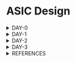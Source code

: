 # ASIC Design

<details>
<summary>DAY-0</summary>
<br>



### Icarus Verilog Installation

**Steps to install Icarus Verilog**
```
sudo apt-get install iverilog
```


![iverilog](./Images/Iverilog.png)


iverilog tool installed

### Yosys Installation

**Steps to install Yosys**

```
git clone https://github.com/YosysHQ/yosys.git
cd yosys 
sudo apt install make (If make is not installed please install it) 
sudo apt-get install build-essential clang bison flex \
    libreadline-dev gawk tcl-dev libffi-dev git \
    graphviz xdot pkg-config python3 libboost-system-dev \
    libboost-python-dev libboost-filesystem-dev zlib1g-dev
make config-gcc
make 
sudo make install
```

![yosys](./Images/Yosys.png)

Yosys installed



### Gtkwave Installation

**Steps to install Gtkwave**
```
sudo apt update
sudo apt install gtkwave
```

![gtkwave](./Images/Gtkwave.png)

gtkwave installed

### Ngspice installation
**Steps to install ngspice**
```
wget https://sourceforge.net/projects/ngspice/files/ngspice-40.tar.gz
tar -zxvf ngspice-40.tar.gz
cd ngspice-40
mkdir release
cd release
sudo apt install automake libtool libxaw7-dev flex bison libncurses5-dev
../configure  --with-x --with-readline=yes --disable-debug
make
sudo make install
```
![ngspice](./Images/Ngspice.png)

ngspice installed

### OpenSTA Installtion
**Steps to install OpenSTA**
```
git clone https://github.com/The-OpenROAD-Project/OpenSTA.git
cd OpenSTA
mkdir build
cd build
sudo apt-get install cmake clang gcctcl swig bison flex
cmake ..
make
```
![opensta](./Images/OpenSTA.png)

Note: Additional step of storing path of openSTA executable file in environment variables is done for easy access in terminal

Open STA installed

### Magic tool installation
**steps to install magic layout tool**
```
sudo apt-get install m4
sudo apt-get install tcsh
sudo apt-get install csh
sudo apt-get install libx11-dev
sudo apt-get install tcl-dev tk-dev
sudo apt-get install libcairo2-dev
sudo apt-get install mesa-common-dev libglu1-mesa-dev
sudo apt-get install libncurses-dev
git clone https://github.com/RTimothyEdwards/magic
cd magic-master
./configure
make
make install
sudo apt install magic
```

![magic](./Images/Magic.png)

Magic tool installed
</details>

<details>
<summary>DAY-1</summary>
<br>

### Overview
This session is about steps followed to compile and simulate verilog design and testbench codes using iverilog tool. This section also deals with graphical waveform viewer tool called gtkwave and synthesis tool called yosys and its steps to produce netlist from design file.

### Sample Verilog simulation
This session takes an example of 2x1 multiplexer (verilog design and test bench) to demonstrate iverilog compilation and gtkwave waveform viewer. 

The verilog codes are taken from github repository: https://github.com/kunalg123/sky130RTLDesignAndSynthesisWorkshop.git



Following is syntax for compilation and execution of verilog codes to generation outputs.
```
iverilog designfile.v testbench.v
./aout
gtkwave vcdfile.vcd
```


Below represents sample design verilog codes.

![verilogcode](./Images/Verilogcode.png)



Below represent simulation output of 2x1 multiplexer design.

![simulation](./Images/Simulation.png)



### Yosys synthesis process
This section explains the concept of yosys library cells and process of generating netlist using yosys tool. The library contains variety of cells with various operating speeds for different applications and avoid violations. 

Following represents various commands used to generate netlist for given design.

```
yosys> read_liberty -lib <path to lib file>
yosys> read_verilog <path to verilog file>
yosys> synth -top <top_module_name>
yosys> abc -liberty <path to lib file>
yosys> show
yosys> write_verilog <file_name_netlist.v>
yosys> write_verilog -noattr <file_name_netlist.v>
```


Below represents schematic represented by yosys tool for given design.
![Schematic](./Images/Schematic.png)



Below represents netlist represented by yosys tool for given design.
![Netlist](./Images/Netlist.png)






</details>



<details>
<summary>DAY-2</summary>

### Overview
This section describes basic understanding of lib technology file and its important aspects. This section also explains hierarchy and flat synthesis implementation of multiple modules.

### Verilog modules
The verilog codes are taken from github repository: https://github.com/kunalg123/sky130RTLDesignAndSynthesisWorkshop.git

The verilog codes considered are multiple_moudules.v

### Sample Synthesis of multiple modules
This section explains the sample synthesis process involved in multiple modules rather than single module. The previously discussed yosys commands are used to execute synthesis process with respective parameters for two types of designs. They are hierarchy and flat designs. 

```
yosys> read_liberty -lib <path to lib file>
yosys> read_verilog <path to verilog file>
yosys> synth -top <top_module_name>
yosys> abc -liberty <path to lib file>
yosys> flatten
yosys> show
yosys> write_verilog -noattr <file_name_netlist.v>
```

Following represents schematic netlist of hierarchy design.
![Multiple_modules](./Images/Multiple_modules.png)
 
Following represents schematic netlist of flat design.
![Multiple_modules_flat](./Images/Multiple_modules_flat.png)


### Sample synthesis of submodules
In this section, we learn about synthesis process of submodules and generating corrspnding netlist.

We follow the similar steps as decribed previously with small change in synthesis command i.e we specify the subodule name we are interested and apply steps similar to we have seen previosuly till netlist generation.
```
yosys> read_liberty -lib <path to lib file>
yosys> read_verilog <path to verilog file>
synth -top <submodule_name>
yosys> abc -liberty <path to lib file>
yosys> show
yosys> write_verilog -noattr <file_name_netlist.v>
```

Following represents synthesis schematic of two submodules defined in main design file.
![Submodule1](./Images/Submodule1.png)

![Submodule2](./Images/Submodule2.png)

We prefer to synthesize submodules separately due to various reasons such as inefficient synthesis carried out if done with entire module, if design contains replica of sub modules, we would like to synthesize once and combine together in main module.

### Coding styles
This section explains about various coding styles. 

Usually, in a digital circuit, we encounter an issue called as glitch. This is due to propagation delay associated with gates in circuit. To resolve this issue, we use D flip flop in between combinational circuits to hold the stable value and prevent it from disturbing next stage until positive edge of clock occurs. Hence, we want a particular value to occur initially. This is achieved through synchronous or asynchronous reset signals.

Following represents asynchronous reset signal in action.
![Dff_async_res](./Images/Dff_async_res.png)

Following represents asynchronous set signal in action.
![Dff_async_set](./Images/Dff_async_set.png)
 
Following represents synchronous reset signal in action.
![Dff_sync_res](./Images/Dff_sync_res.png)

### Synthesis of Flop circuits
This section explains steps to be followed in synthesis of circuits containing flop modules and its commands.

These include an additional step specifically for FF designs to pick library cells specific to them. 
```
yosys> read_liberty -lib <path to lib file>
yosys> read_verilog <path to verilog file>
yosys> synth -top <top_module_name>
yosys> dfflibmap -liberty <path to lib file>
yosys> abc -liberty <path to lib file>
yosys> show
yosys> write_verilog <file_name_netlist.v>
yosys> write_verilog -noattr <file_name_netlist.v>
```

Following represents asynchronous reset schematic representation.
![Dff_async_res](./Images/Dff_async_res_schematic.png)

Following represents asynchronous set schematic representation.
![Dff_async_set](./Images/Dff_async_set_schematic.png)
 
Following represents synchronous reset schematic representation.
![Dff_sync_res](./Images/Dff_sync_res_schematic.png)

### Interesting optimization exhibited by yosys
This section describes about glimpse of optimization executed by yosys.

Lets take example of hardware to that multiplies 2 to input and produces output. We think that we require some kind of gates to achieve that execution, but at end of day its all playing with wires. The tool does not map hardware to any standard cell in library due to optimization.

Following represents example of circuit to just multiply input to 2 and produce output.
![mul2](./Images/mul2.png)



</details>

<details>
<summary>DAY-3</summary>

### Introduction to optimization
Optimization plays an important while we design any hardware. It reduces number of components which inturn reduces size and improves performance. Many times, we come across an expression which by simplification reduces to a either simple variable or a constant value through reduction of unsued variables.

For example, if a DFF having D=0 and reset=1 will always have Q=0 for all clk values.
On the other side, if a DFF having D=0 and set signal will either Q=1 or Q=0 depending on set signal. If set=0 then Q =0 always. If set=1 Q=1 always.

### Combinational logic optimization

We have considered few examples to demonstrate optimization exhibited by yosys tool with additional step. The command removes unused cells and nets if any.
```
yosys> read_liberty -lib <path to lib file>
yosys> read_verilog <path to verilog file>
yosys> synth -top <top_module_name>
yosys> opt_clean -purge
yosys> abc -liberty <path to lib file>
yosys> show
yosys> write_verilog <file_name_netlist.v>
yosys> write_verilog -noattr <file_name_netlist.v>
```
Following represents simplified circuit for y=a?b:0
![opt_check](./Images/opt_check.png)

Following represents simplified circuit for y=a?1:b
![opt_check2](./Images/opt_check2.png)

Following represents simplified circuit for y=a?(c?b:0):0
![opt_check3](./Images/opt_check3.png)

Below is a small lab exercise to understand optimization done by yosys.

Following represents simplified circuit for y = a?(b?(a & c ):c):(!c)
![opt_check4](./Images/opt_check4.png)

Following represents sample multiple module verilog code and its simplified schematic diagram after optimization.
![multiple_module_opt_code](./Images/multiple_module_opt_code.png)

![multiple_module_opt](./Images/multiple_module_opt.png)

Following represents another sample multiple module  verilog code and its simplified schematic diagram after optimization.
![multiple_module_opt_code2](./Images/multiple_module_opt_code2.png)

![multiple_module_opt2](./Images/multiple_module_opt2.png)

### Sequential logic optimization

We have used few examples of seuqential circuits to demonstrate optimization done by yosys.

```
yosys> read_liberty -lib <path to lib file>
yosys> read_verilog <path to verilog file>
yosys> synth -top <top_module_name>
yosys> dfflibmap -liberty <path to lib file>
yosys> opt_clean -purge
yosys> abc -liberty <path to lib file>
yosys> show
yosys> write_verilog -noattr <file_name_netlist.v>
```

Following represents dff_const1 verilog code and its simplified schematic diagram after optimization.
![dff_const1_code](./Images/dff_const1_code.png)

![dff_const1](./Images/dff_const1.png)

Following represents dff_const2 verilog code and its simplified schematic diagram after optimization.
![dff_const2_code](./Images/dff_const2_code.png)

![dff_const2](./Images/dff_const2.png)

Following represents dff_const3 verilog code and its simplified schematic diagram after optimization.
![dff_const3_code](./Images/dff_const3_code.png)

![dff_const3](./Images/dff_const3.png)

Following represents dff_const4 verilog code and its simplified schematic diagram after optimization.
![dff_const4_code](./Images/dff_const4_code.png)

![dff_const4](./Images/dff_const4.png)

Following represents dff_const5 verilog code and its simplified schematic diagram after optimization.
![dff_const5_code](./Images/dff_const5_code.png)

![dff_const5](./Images/dff_const5.png)

</details>

<details>
<summary>REFERENCES</summary>

    
https://steveicarus.github.io/iverilog/

https://yosyshq.net/yosys/

https://gtkwave.sourceforge.net/

https://ngspice.sourceforge.io/

https://github.com/The-OpenROAD-Project/OpenSTA

http://opencircuitdesign.com/magic/

https://github.com/kunalg123/sky130RTLDesignAndSynthesisWorkshop.git

</details>
